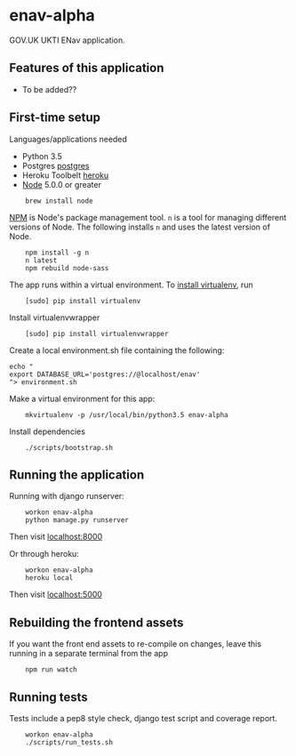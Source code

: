 # enav-alpha

GOV.UK UKTI ENav application.

## Features of this application

 - To be added??

## First-time setup

Languages/applications needed
- Python 3.5
- Postgres [postgres](https://www.postgresql.org)
- Heroku Toolbelt [heroku](https://toolbelt.heroku.com)
- [Node](https://nodejs.org/en/) 5.0.0 or greater

```shell
    brew install node
```

[NPM](npmjs.org) is Node's package management tool. `n` is a tool for managing
different versions of Node. The following installs `n` and uses the latest
version of Node.

```shell
    npm install -g n
    n latest
    npm rebuild node-sass
```

The app runs within a virtual environment. To [install virtualenv](https://virtualenv.readthedocs.org/en/latest/installation.html), run
```shell
    [sudo] pip install virtualenv
```

Install virtualenvwrapper
```shell
    [sudo] pip install virtualenvwrapper
```

Create a local environment.sh file containing the following:
```shell
echo "
export DATABASE_URL='postgres://@localhost/enav'
"> environment.sh
```

Make a virtual environment for this app:
```shell
    mkvirtualenv -p /usr/local/bin/python3.5 enav-alpha
```

Install dependencies
```shell
    ./scripts/bootstrap.sh
```

## Running the application

Running with django runserver:
```shell
    workon enav-alpha
    python manage.py runserver
```
Then visit [localhost:8000](http://localhost:8000)

Or through heroku:
```shell
    workon enav-alpha
    heroku local
```
Then visit [localhost:5000](http://localhost:5000)

## Rebuilding the frontend assets

If you want the front end assets to re-compile on changes, leave this running
in a separate terminal from the app
```shell
    npm run watch
```

## Running tests

Tests include a pep8 style check, django test script and coverage report.

```shell
    workon enav-alpha
    ./scripts/run_tests.sh
```
